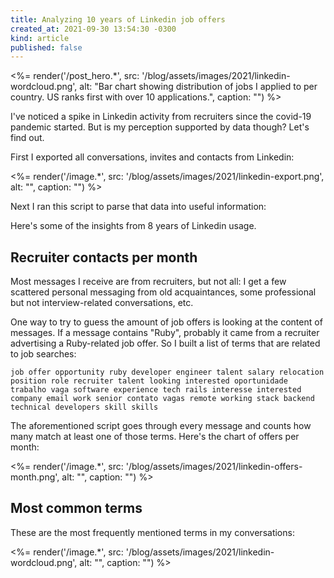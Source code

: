 ```yaml
---
title: Analyzing 10 years of Linkedin job offers
created_at: 2021-09-30 13:54:30 -0300
kind: article
published: false
---
```

<%= render('/post_hero.*', src: '/blog/assets/images/2021/linkedin-wordcloud.png', alt: "Bar chart showing distribution of jobs I applied to per country. US ranks first with over 10 applications.", caption: "") %>


I've noticed a spike in Linkedin activity from recruiters since the covid-19 pandemic started. But is my perception supported by data though? Let's find out.

<!-- more -->

First I exported all conversations, invites and contacts from Linkedin:

<%= render('/image.*', src: '/blog/assets/images/2021/linkedin-export.png', alt: "", caption: "") %>

Next I ran this script to parse that data into useful information:

Here's some of the insights from 8 years of Linkedin usage.

## Recruiter contacts per month

Most messages I receive are from recruiters, but not all: I get a few scattered personal messaging from old acquaintances, some professional but not interview-related conversations, etc.

One way to try to guess the amount of job offers is looking at the content of messages. If a message contains "Ruby", probably it came from a recruiter advertising a Ruby-related job offer. So I built a list of terms that are related to job searches:

```
job offer opportunity ruby developer engineer talent salary relocation position role recruiter talent looking interested oportunidade trabalho vaga software experience tech rails interesse interested company email work senior contato vagas remote working stack backend technical developers skill skills
```

The aforementioned script goes through every message and counts how many match at least one of those terms. Here's the chart of offers per month:

<%= render('/image.*', src: '/blog/assets/images/2021/linkedin-offers-month.png', alt: "", caption: "") %>

## Most common terms

These are the most frequently mentioned terms in my conversations:

<%= render('/image.*', src: '/blog/assets/images/2021/linkedin-wordcloud.png', alt: "", caption: "") %>
